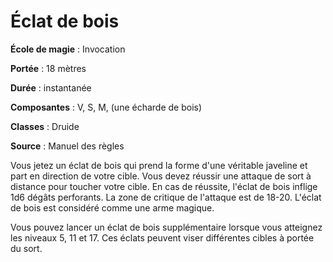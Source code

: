 # Éclat de bois

**École de magie** : Invocation

**Portée** : 18 mètres

**Durée** : instantanée

**Composantes** : V, S, M, (une écharde de bois)

**Classes** : Druide

**Source** : Manuel des règles

Vous jetez un éclat de bois qui prend la forme d'une véritable javeline et part en direction de votre cible. Vous devez réussir une attaque de sort à distance pour toucher votre cible. En cas de réussite, l'éclat de bois inflige 1d6 dégâts perforants. La zone de critique de l'attaque est de 18-20. L'éclat de bois est considéré comme une arme magique.

Vous pouvez lancer un éclat de bois supplémentaire lorsque vous atteignez les niveaux 5, 11 et 17. Ces éclats peuvent viser différentes cibles à portée du sort.
